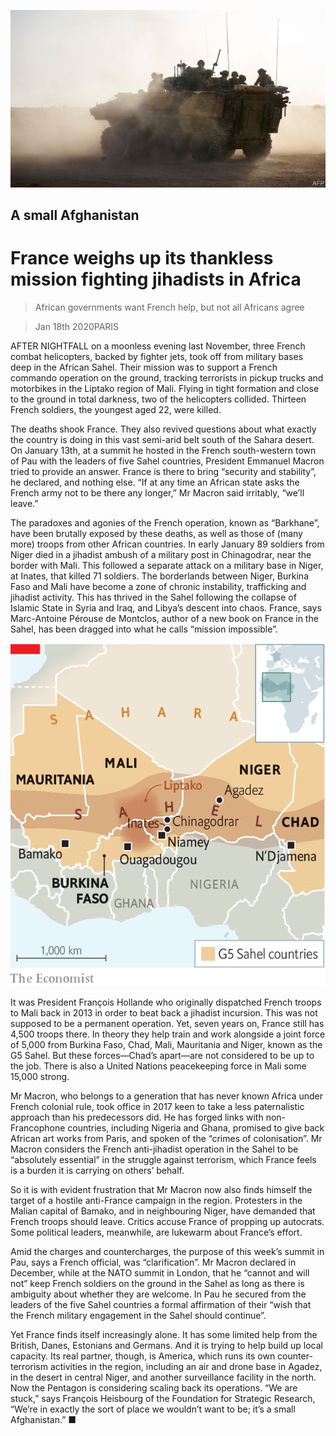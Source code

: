 ![](./images/20200118_EUP501.jpg)

## A small Afghanistan

# France weighs up its thankless mission fighting jihadists in Africa

> African governments want French help, but not all Africans agree

> Jan 18th 2020PARIS

AFTER NIGHTFALL on a moonless evening last November, three French combat helicopters, backed by fighter jets, took off from military bases deep in the African Sahel. Their mission was to support a French commando operation on the ground, tracking terrorists in pickup trucks and motorbikes in the Liptako region of Mali. Flying in tight formation and close to the ground in total darkness, two of the helicopters collided. Thirteen French soldiers, the youngest aged 22, were killed.

The deaths shook France. They also revived questions about what exactly the country is doing in this vast semi-arid belt south of the Sahara desert. On January 13th, at a summit he hosted in the French south-western town of Pau with the leaders of five Sahel countries, President Emmanuel Macron tried to provide an answer. France is there to bring “security and stability”, he declared, and nothing else. “If at any time an African state asks the French army not to be there any longer,” Mr Macron said irritably, “we’ll leave.”

The paradoxes and agonies of the French operation, known as “Barkhane”, have been brutally exposed by these deaths, as well as those of (many more) troops from other African countries. In early January 89 soldiers from Niger died in a jihadist ambush of a military post in Chinagodrar, near the border with Mali. This followed a separate attack on a military base in Niger, at Inates, that killed 71 soldiers. The borderlands between Niger, Burkina Faso and Mali have become a zone of chronic instability, trafficking and jihadist activity. This has thrived in the Sahel following the collapse of Islamic State in Syria and Iraq, and Libya’s descent into chaos. France, says Marc-Antoine Pérouse de Montclos, author of a new book on France in the Sahel, has been dragged into what he calls “mission impossible”.

![](./images/20200118_EUM928.png)

It was President François Hollande who originally dispatched French troops to Mali back in 2013 in order to beat back a jihadist incursion. This was not supposed to be a permanent operation. Yet, seven years on, France still has 4,500 troops there. In theory they help train and work alongside a joint force of 5,000 from Burkina Faso, Chad, Mali, Mauritania and Niger, known as the G5 Sahel. But these forces—Chad’s apart—are not considered to be up to the job. There is also a United Nations peacekeeping force in Mali some 15,000 strong.

Mr Macron, who belongs to a generation that has never known Africa under French colonial rule, took office in 2017 keen to take a less paternalistic approach than his predecessors did. He has forged links with non-Francophone countries, including Nigeria and Ghana, promised to give back African art works from Paris, and spoken of the “crimes of colonisation”. Mr Macron considers the French anti-jihadist operation in the Sahel to be “absolutely essential” in the struggle against terrorism, which France feels is a burden it is carrying on others’ behalf.

So it is with evident frustration that Mr Macron now also finds himself the target of a hostile anti-France campaign in the region. Protesters in the Malian capital of Bamako, and in neighbouring Niger, have demanded that French troops should leave. Critics accuse France of propping up autocrats. Some political leaders, meanwhile, are lukewarm about France’s effort.

Amid the charges and countercharges, the purpose of this week’s summit in Pau, says a French official, was “clarification”. Mr Macron declared in December, while at the NATO summit in London, that he “cannot and will not” keep French soldiers on the ground in the Sahel as long as there is ambiguity about whether they are welcome. In Pau he secured from the leaders of the five Sahel countries a formal affirmation of their “wish that the French military engagement in the Sahel should continue”.

Yet France finds itself increasingly alone. It has some limited help from the British, Danes, Estonians and Germans. And it is trying to help build up local capacity. Its real partner, though, is America, which runs its own counter-terrorism activities in the region, including an air and drone base in Agadez, in the desert in central Niger, and another surveillance facility in the north. Now the Pentagon is considering scaling back its operations. “We are stuck,” says François Heisbourg of the Foundation for Strategic Research, “We’re in exactly the sort of place we wouldn’t want to be; it’s a small Afghanistan.” ■